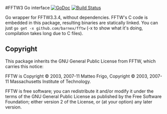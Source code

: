 #FFTW3 Go interface [![GoDoc](https://godoc.org/github.com/barnex/fftw?status.svg)](https://godoc.org/github.com/barnex/fftw)   [![Build Status](https://travis-ci.org/barnex/fftw.svg)](https://travis-ci.org/barnex/fftw)

Go wrapper for FFTW3.3.4, without dependencies. FFTW's C code is embedded in this package, resulting binaries are statically linked.
You can just `go get -x github.com/barnex/fftw` (-x to show what it's doing, compilation takes long due to C files).


## Copyright

This package inherits the GNU General Public License from FFTW, which carries this notice:

FFTW is Copyright © 2003, 2007-11 Matteo Frigo, Copyright © 2003, 2007-11 Massachusetts Institute of Technology.

FFTW is free software; you can redistribute it and/or modify it under the terms of the GNU General Public License as published by the Free Software Foundation; either version 2 of the License, or (at your option) any later version.


